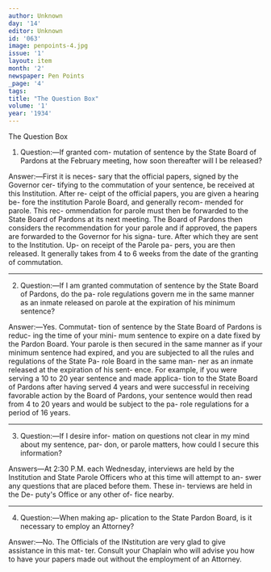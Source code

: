 ```yaml
---
author: Unknown
day: '14'
editor: Unknown
id: '063'
image: penpoints-4.jpg
issue: '1'
layout: item
month: '2'
newspaper: Pen Points
_page: '4'
tags:
title: "The Question Box"
volume: '1'
year: '1934'
---
```

The Question Box

1. Question:—If granted com-
mutation of sentence by the State
Board of Pardons at the February
meeting, how soon thereafter will
I be released?

Answer:—First it is neces-
sary that the official papers,
signed by the Governor cer-
tifying to the commutation
of your sentence, be received
at this Institution. After re-
ceipt of the official papers,
you are given a hearing be-
fore the institution Parole
Board, and generally recom-
mended for parole. This rec-
ommendation for parole must
then be forwarded to the 
State Board of Pardons at
its next meeting. The Board
of Pardons then considers
the recommendation for
your parole and if approved,
the papers are forwarded to
the Governor for his signa-
ture. After which they are 
sent to the Institution. Up-
on receipt of the Parole pa-
pers, you are then released.
It generally takes from 4 to 
6 weeks from the date of the
granting of commutation.

* * * *

2. Question:—If I am granted 
commutation of sentence by the
State Board of Pardons, do the pa-
role regulations govern me in the
same manner as an inmate released
on parole at the expiration of his
minimum sentence?

Answer:—Yes. Commutat-
tion of sentence by the State
Board of Pardons is reduc-
ing the time of your mini-
mum sentence to expire on a
date fixed by the Pardon 
Board. Your parole is then
secured in the same manner
as if your minimum sentence 
had expired, and you are
subjected to all the rules and
regulations of the State Pa-
role Board in the same man-
ner as an inmate released at 
the expiration of his sent-
ence. For example, if you
were serving a 10 to 20 year
sentence and made applica-
tion to the State Board of 
Pardons after having served
4 years and were successful
in receiving favorable action
by the Board of Pardons, 
your sentence would then 
read from 4 to 20 years and
would be subject to the pa-
role regulations for a period 
of 16 years.

* * * *

3. Question:—If I desire infor-
mation on questions not clear in 
my mind about my sentence, par-
don, or parole matters, how could
I secure this information?

Answers—At 2:30 P.M. each
Wednesday, interviews are 
held by the Institution and
State Parole Officers who at
this time will attempt to an-
swer any questions that are
placed before them. These in-
terviews are held in the De-
puty's Office or any other of-
fice nearby.

* * * *

4. Question:—When making ap-
plication to the State Pardon 
Board, is it necessary to employ
an Attorney?

Answer:—No. The Officials
of the INstitution are very glad
to give assistance in this mat-
ter. Consult your Chaplain
who will advise you how to
have your papers made out
without the employment of an 
Attorney.